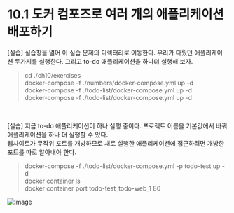 # 10.1 도커 컴포즈로 여러 개의 애플리케이션 배포하기

[실습] 실습창을 열어 이 실습 문제의 디렉터리로 이동한다. 우리가 다뤘던 애플리케이션 두가지를 실행한다. 그리고 to-do 애플리케이션을 하나더 실행해 보자.<br>

> cd ./ch10/exercises<br>
> docker-compose -f ./numbers/docker-compose.yml up -d<br>
> docker-compose -f ./todo-list/docker-compose.yml up -d<br>
> docker-compose -f ./todo-list/docker-compose.yml up -d<br>
<br>

[실습] 지금 to-do 애플리케이션이 하나 실행 중이다. 프로젝트 이름을 기본값에서 바꿔 애플리케이션을 하나 더 실행할 수 있다.<br>
      웹사이트가 무작위 포트를 개방하므로 새로 실행한 애플리케이션에 접근하려면 개방한 포트를 따로 알아내야 한다.<br>

> docker-compose -f ./todo-list/docker-compose.yml -p todo-test up -d<br>
> docker container ls<br>
> docker container port todo-test_todo-web_1 80<br>

![image](https://github.com/user-attachments/assets/c796a80a-7b59-40f9-90ee-39038246bebd)

<br>
